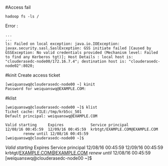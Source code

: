 #Access fail

```
hadoop fs -ls /
```
Error :
```
...
...
ls: Failed on local exception: java.io.IOException: javax.security.sasl.SaslException: GSS initiate failed [Caused by GSSException: No valid credentials provided (Mechanism level: Failed to find any Kerberos tgt)]; Host Details : local host is: "clouderasedc-node00/172.16.7.4"; destination host is: "clouderasedc-node02":8020;
```


#kinit
Create access ticket
```
[weiquanswq@clouderasedc-node00 ~] kinit
Password for weiquanswq@EXAMPLE.COM:
```

#klist
```
[weiquanswq@clouderasedc-node00 ~]$ klist
Ticket cache: FILE:/tmp/krb5cc_501
Default principal: weiquanswq@EXAMPLE.COM

Valid starting     Expires            Service principal
12/08/16 00:45:59  12/09/16 00:45:59  krbtgt/EXAMPLE.COM@EXAMPLE.COM
        renew until 12/08/16 00:45:59
[weiquanswq@clouderasedc-node00 ~]$
```

*Valid starting*     Expires            Service principal
12/08/16 00:45:59  12/09/16 00:45:59  krbtgt/EXAMPLE.COM@EXAMPLE.COM
        *renew until* 12/08/16 00:45:59
[weiquanswq@clouderasedc-node00 ~]$

